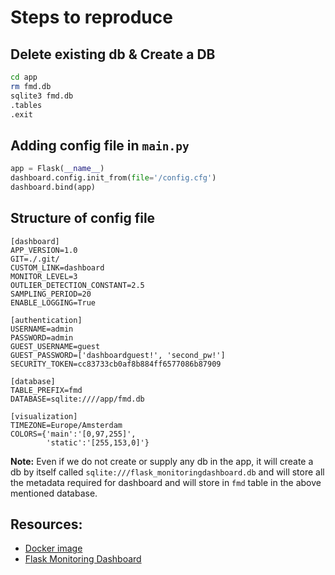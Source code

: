 # Steps to reproduce

## Delete existing db & Create a DB

```bash
cd app
rm fmd.db
sqlite3 fmd.db
.tables
.exit
```


## Adding config file in `main.py`

```python
app = Flask(__name__)
dashboard.config.init_from(file='/config.cfg')
dashboard.bind(app)
```


## Structure of config file

```
[dashboard]
APP_VERSION=1.0
GIT=./.git/
CUSTOM_LINK=dashboard
MONITOR_LEVEL=3
OUTLIER_DETECTION_CONSTANT=2.5
SAMPLING_PERIOD=20
ENABLE_LOGGING=True

[authentication]
USERNAME=admin
PASSWORD=admin
GUEST_USERNAME=guest
GUEST_PASSWORD=['dashboardguest!', 'second_pw!']
SECURITY_TOKEN=cc83733cb0af8b884ff6577086b87909

[database]
TABLE_PREFIX=fmd
DATABASE=sqlite:////app/fmd.db

[visualization]
TIMEZONE=Europe/Amsterdam
COLORS={'main':'[0,97,255]',
        'static':'[255,153,0]'}
```



__Note:__ Even if we do not create or supply any db in the app, it will create a db by itself called `sqlite:///flask_monitoringdashboard.db` and will store all the metadata required for dashboard and will store in `fmd` table in the above mentioned database.

## Resources:
* [Docker image](https://github.com/tiangolo/meinheld-gunicorn-flask-docker)
* [Flask Monitoring Dashboard](https://medium.com/flask-monitoringdashboard-turtorial/monitor-your-flask-web-application-automatically-with-flask-monitoring-dashboard-d8990676ce83)